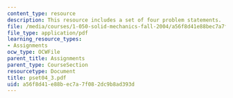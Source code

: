 ```yaml
---
content_type: resource
description: This resource includes a set of four problem statements.
file: /media/courses/1-050-solid-mechanics-fall-2004/a56f8d41e88bec7a7f082dc9b8ad393d_pset04_3.pdf
file_type: application/pdf
learning_resource_types:
- Assignments
ocw_type: OCWFile
parent_title: Assignments
parent_type: CourseSection
resourcetype: Document
title: pset04_3.pdf
uid: a56f8d41-e88b-ec7a-7f08-2dc9b8ad393d
---
```

